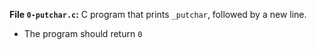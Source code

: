 **File `0-putchar.c`:** C program that prints  `_putchar`, followed by a new line.

-   The program should return  `0`
